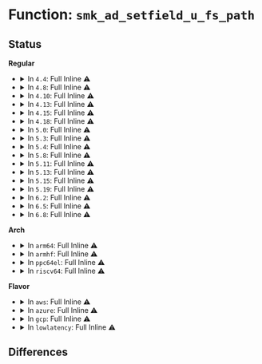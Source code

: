 # Function: <code>smk_ad_setfield_u_fs_path</code>

## Status
<b>Regular</b>
<ul>
<li>
<details>
<summary>In <code>4.4</code>: Full Inline ⚠️</summary>

**Collision:** Unique Static

**Inline:** Full

**Transformation:** False

**Instances:**

```
In security/smack/smack_lsm.c (ffffffff8135e708)
Location: security/smack/smack.h:448
Inline: True
Inline callers:
  - security/smack/smack_lsm.c:smack_file_open
  - security/smack/smack_lsm.c:smack_file_receive
  - security/smack/smack_lsm.c:smack_file_fcntl
  - security/smack/smack_lsm.c:smack_file_fcntl
  - security/smack/smack_lsm.c:smack_file_lock
  - security/smack/smack_lsm.c:smack_file_ioctl
  - security/smack/smack_lsm.c:smack_inode_getattr
```
</details>
</li>
<li>
<details>
<summary>In <code>4.8</code>: Full Inline ⚠️</summary>

**Collision:** Unique Static

**Inline:** Full

**Transformation:** False

**Instances:**

```
In security/smack/smack_lsm.c (ffffffff81394858)
Location: security/smack/smack.h:448
Inline: True
Inline callers:
  - security/smack/smack_lsm.c:smack_file_open
  - security/smack/smack_lsm.c:smack_file_receive
  - security/smack/smack_lsm.c:smack_file_fcntl
  - security/smack/smack_lsm.c:smack_file_fcntl
  - security/smack/smack_lsm.c:smack_file_lock
  - security/smack/smack_lsm.c:smack_file_ioctl
  - security/smack/smack_lsm.c:smack_inode_getattr
```
</details>
</li>
<li>
<details>
<summary>In <code>4.10</code>: Full Inline ⚠️</summary>

**Collision:** Unique Static

**Inline:** Full

**Transformation:** False

**Instances:**

```
In security/smack/smack_lsm.c (ffffffff813ab398)
Location: security/smack/smack.h:457
Inline: True
Inline callers:
  - security/smack/smack_lsm.c:smack_file_open
  - security/smack/smack_lsm.c:smack_file_receive
  - security/smack/smack_lsm.c:smack_file_fcntl
  - security/smack/smack_lsm.c:smack_file_fcntl
  - security/smack/smack_lsm.c:smack_file_lock
  - security/smack/smack_lsm.c:smack_file_ioctl
  - security/smack/smack_lsm.c:smack_inode_getattr
```
</details>
</li>
<li>
<details>
<summary>In <code>4.13</code>: Full Inline ⚠️</summary>

**Collision:** Unique Static

**Inline:** Full

**Transformation:** False

**Instances:**

```
In security/smack/smack_lsm.c (ffffffff813c42d7)
Location: security/smack/smack.h:540
Inline: True
Inline callers:
  - security/smack/smack_lsm.c:smack_file_open
  - security/smack/smack_lsm.c:smack_file_receive
  - security/smack/smack_lsm.c:smack_file_fcntl
  - security/smack/smack_lsm.c:smack_file_fcntl
  - security/smack/smack_lsm.c:smack_file_lock
  - security/smack/smack_lsm.c:smack_file_ioctl
  - security/smack/smack_lsm.c:smack_inode_getattr
```
</details>
</li>
<li>
<details>
<summary>In <code>4.15</code>: Full Inline ⚠️</summary>

**Collision:** Unique Static

**Inline:** Full

**Transformation:** False

**Instances:**

```
In security/smack/smack_lsm.c (ffffffff813ea237)
Location: security/smack/smack.h:540
Inline: True
Inline callers:
  - security/smack/smack_lsm.c:smack_file_open
  - security/smack/smack_lsm.c:smack_file_receive
  - security/smack/smack_lsm.c:smack_file_fcntl
  - security/smack/smack_lsm.c:smack_file_fcntl
  - security/smack/smack_lsm.c:smack_file_lock
  - security/smack/smack_lsm.c:smack_file_ioctl
  - security/smack/smack_lsm.c:smack_inode_getattr
```
</details>
</li>
<li>
<details>
<summary>In <code>4.18</code>: Full Inline ⚠️</summary>

**Collision:** Unique Static

**Inline:** Full

**Transformation:** False

**Instances:**

```
In security/smack/smack_lsm.c (ffffffff8141b421)
Location: security/smack/smack.h:461
Inline: True
Inline callers:
  - security/smack/smack_lsm.c:smack_file_open
  - security/smack/smack_lsm.c:smack_file_receive
  - security/smack/smack_lsm.c:smack_file_fcntl
  - security/smack/smack_lsm.c:smack_file_fcntl
  - security/smack/smack_lsm.c:smack_file_lock
  - security/smack/smack_lsm.c:smack_file_ioctl
  - security/smack/smack_lsm.c:smack_inode_getattr
```
</details>
</li>
<li>
<details>
<summary>In <code>5.0</code>: Full Inline ⚠️</summary>

**Collision:** Unique Static

**Inline:** Full

**Transformation:** False

**Instances:**

```
In security/smack/smack_lsm.c (ffffffff81437b51)
Location: security/smack/smack.h:500
Inline: True
Inline callers:
  - security/smack/smack_lsm.c:smack_file_open
  - security/smack/smack_lsm.c:smack_file_receive
  - security/smack/smack_lsm.c:smack_file_fcntl
  - security/smack/smack_lsm.c:smack_file_fcntl
  - security/smack/smack_lsm.c:smack_file_lock
  - security/smack/smack_lsm.c:smack_file_ioctl
  - security/smack/smack_lsm.c:smack_inode_getattr
```
</details>
</li>
<li>
<details>
<summary>In <code>5.3</code>: Full Inline ⚠️</summary>

**Collision:** Unique Static

**Inline:** Full

**Transformation:** False

**Instances:**

```
In security/smack/smack_lsm.c (ffffffff814655a8)
Location: security/smack/smack.h:488
Inline: True
Inline callers:
  - security/smack/smack_lsm.c:smack_file_open
  - security/smack/smack_lsm.c:smack_file_receive
  - security/smack/smack_lsm.c:smack_file_fcntl
  - security/smack/smack_lsm.c:smack_file_fcntl
  - security/smack/smack_lsm.c:smack_file_lock
  - security/smack/smack_lsm.c:smack_file_ioctl
  - security/smack/smack_lsm.c:smack_inode_getattr
```
</details>
</li>
<li>
<details>
<summary>In <code>5.4</code>: Full Inline ⚠️</summary>

**Collision:** Unique Static

**Inline:** Full

**Transformation:** False

**Instances:**

```
In security/smack/smack_lsm.c (ffffffff8147f388)
Location: security/smack/smack.h:488
Inline: True
Inline callers:
  - security/smack/smack_lsm.c:smack_file_open
  - security/smack/smack_lsm.c:smack_file_receive
  - security/smack/smack_lsm.c:smack_file_fcntl
  - security/smack/smack_lsm.c:smack_file_fcntl
  - security/smack/smack_lsm.c:smack_file_lock
  - security/smack/smack_lsm.c:smack_file_ioctl
  - security/smack/smack_lsm.c:smack_inode_getattr
```
</details>
</li>
<li>
<details>
<summary>In <code>5.8</code>: Full Inline ⚠️</summary>

**Collision:** Unique Static

**Inline:** Full

**Transformation:** False

**Instances:**

```
In security/smack/smack_lsm.c (ffffffff814d46e8)
Location: security/smack/smack.h:481
Inline: True
Inline callers:
  - security/smack/smack_lsm.c:smack_file_open
  - security/smack/smack_lsm.c:smack_file_receive
  - security/smack/smack_lsm.c:smack_file_fcntl
  - security/smack/smack_lsm.c:smack_file_fcntl
  - security/smack/smack_lsm.c:smack_file_lock
  - security/smack/smack_lsm.c:smack_file_ioctl
  - security/smack/smack_lsm.c:smack_inode_getattr
```
</details>
</li>
<li>
<details>
<summary>In <code>5.11</code>: Full Inline ⚠️</summary>

**Collision:** Unique Static

**Inline:** Full

**Transformation:** False

**Instances:**

```
In security/smack/smack_lsm.c (ffffffff814f1ce8)
Location: security/smack/smack.h:474
Inline: True
Inline callers:
  - security/smack/smack_lsm.c:smack_file_open
  - security/smack/smack_lsm.c:smack_file_receive
  - security/smack/smack_lsm.c:smack_file_fcntl
  - security/smack/smack_lsm.c:smack_file_fcntl
  - security/smack/smack_lsm.c:smack_file_lock
  - security/smack/smack_lsm.c:smack_file_ioctl
  - security/smack/smack_lsm.c:smack_inode_getattr
```
</details>
</li>
<li>
<details>
<summary>In <code>5.13</code>: Full Inline ⚠️</summary>

**Collision:** Unique Static

**Inline:** Full

**Transformation:** False

**Instances:**

```
In security/smack/smack_lsm.c (ffffffff814f89a7)
Location: security/smack/smack.h:496
Inline: True
Inline callers:
  - security/smack/smack_lsm.c:smack_file_open
  - security/smack/smack_lsm.c:smack_file_receive
  - security/smack/smack_lsm.c:smack_file_fcntl
  - security/smack/smack_lsm.c:smack_file_fcntl
  - security/smack/smack_lsm.c:smack_file_lock
  - security/smack/smack_lsm.c:smack_file_ioctl
  - security/smack/smack_lsm.c:smack_inode_getattr
```
</details>
</li>
<li>
<details>
<summary>In <code>5.15</code>: Full Inline ⚠️</summary>

**Collision:** Unique Static

**Inline:** Full

**Transformation:** False

**Instances:**

```
In security/smack/smack_lsm.c (ffffffff81553597)
Location: security/smack/smack.h:496
Inline: True
Inline callers:
  - security/smack/smack_lsm.c:smack_file_open
  - security/smack/smack_lsm.c:smack_file_receive
  - security/smack/smack_lsm.c:smack_file_fcntl
  - security/smack/smack_lsm.c:smack_file_fcntl
  - security/smack/smack_lsm.c:smack_file_lock
  - security/smack/smack_lsm.c:smack_file_ioctl
  - security/smack/smack_lsm.c:smack_inode_getattr
```
</details>
</li>
<li>
<details>
<summary>In <code>5.19</code>: Full Inline ⚠️</summary>

**Collision:** Unique Static

**Inline:** Full

**Transformation:** False

**Instances:**

```
In security/smack/smack_lsm.c (ffffffff815edac5)
Location: security/smack/smack.h:480
Inline: True
Inline callers:
  - security/smack/smack_lsm.c:smack_uring_cmd
  - security/smack/smack_lsm.c:smack_file_open
  - security/smack/smack_lsm.c:smack_file_receive
  - security/smack/smack_lsm.c:smack_file_fcntl
  - security/smack/smack_lsm.c:smack_file_fcntl
  - security/smack/smack_lsm.c:smack_file_lock
  - security/smack/smack_lsm.c:smack_file_ioctl
  - security/smack/smack_lsm.c:smack_inode_getattr
```
</details>
</li>
<li>
<details>
<summary>In <code>6.2</code>: Full Inline ⚠️</summary>

**Collision:** Unique Static

**Inline:** Full

**Transformation:** False

**Instances:**

```
In security/smack/smack_lsm.c (ffffffff8169dc85)
Location: security/smack/smack.h:471
Inline: True
Inline callers:
  - security/smack/smack_lsm.c:smack_uring_cmd
  - security/smack/smack_lsm.c:smack_file_open
  - security/smack/smack_lsm.c:smack_file_receive
  - security/smack/smack_lsm.c:smack_file_fcntl
  - security/smack/smack_lsm.c:smack_file_fcntl
  - security/smack/smack_lsm.c:smack_file_lock
  - security/smack/smack_lsm.c:smack_file_ioctl
  - security/smack/smack_lsm.c:smack_inode_getattr
```
</details>
</li>
<li>
<details>
<summary>In <code>6.5</code>: Full Inline ⚠️</summary>

**Collision:** Unique Static

**Inline:** Full

**Transformation:** False

**Instances:**

```
In security/smack/smack_lsm.c (ffffffff816d68f5)
Location: security/smack/smack.h:472
Inline: True
Inline callers:
  - security/smack/smack_lsm.c:smack_uring_cmd
  - security/smack/smack_lsm.c:smack_file_open
  - security/smack/smack_lsm.c:smack_file_receive
  - security/smack/smack_lsm.c:smack_file_fcntl
  - security/smack/smack_lsm.c:smack_file_fcntl
  - security/smack/smack_lsm.c:smack_file_lock
  - security/smack/smack_lsm.c:smack_file_ioctl
  - security/smack/smack_lsm.c:smack_inode_getattr
```
</details>
</li>
<li>
<details>
<summary>In <code>6.8</code>: Full Inline ⚠️</summary>

**Collision:** Unique Static

**Inline:** Full

**Transformation:** False

**Instances:**

```
In security/smack/smack_lsm.c (ffffffff81713278)
Location: security/smack/smack.h:488
Inline: True
Inline callers:
  - security/smack/smack_lsm.c:smack_uring_cmd
  - security/smack/smack_lsm.c:smack_file_open
  - security/smack/smack_lsm.c:smack_file_receive
  - security/smack/smack_lsm.c:smack_file_fcntl
  - security/smack/smack_lsm.c:smack_file_fcntl
  - security/smack/smack_lsm.c:smack_file_lock
  - security/smack/smack_lsm.c:smack_file_ioctl
  - security/smack/smack_lsm.c:smack_inode_getattr
```
</details>
</li>
</ul>
<b>Arch</b>
<ul>
<li>
<details>
<summary>In <code>arm64</code>: Full Inline ⚠️</summary>

**Collision:** Unique Static

**Inline:** Full

**Transformation:** False

**Instances:**

```
In security/smack/smack_lsm.c (ffff8000105707a4)
Location: security/smack/smack.h:488
Inline: True
Inline callers:
  - security/smack/smack_lsm.c:smack_file_open
  - security/smack/smack_lsm.c:smack_file_receive
  - security/smack/smack_lsm.c:smack_file_fcntl
  - security/smack/smack_lsm.c:smack_file_fcntl
  - security/smack/smack_lsm.c:smack_file_lock
  - security/smack/smack_lsm.c:smack_file_ioctl
  - security/smack/smack_lsm.c:smack_inode_getattr
```
</details>
</li>
<li>
<details>
<summary>In <code>armhf</code>: Full Inline ⚠️</summary>

**Collision:** Unique Static

**Inline:** Full

**Transformation:** False

**Instances:**

```
In security/smack/smack_lsm.c (c0723cec)
Location: security/smack/smack.h:488
Inline: True
Inline callers:
  - security/smack/smack_lsm.c:smack_file_open
  - security/smack/smack_lsm.c:smack_file_receive
  - security/smack/smack_lsm.c:smack_file_fcntl
  - security/smack/smack_lsm.c:smack_file_fcntl
  - security/smack/smack_lsm.c:smack_file_lock
  - security/smack/smack_lsm.c:smack_file_ioctl
  - security/smack/smack_lsm.c:smack_inode_getattr
```
</details>
</li>
<li>
<details>
<summary>In <code>ppc64el</code>: Full Inline ⚠️</summary>

**Collision:** Unique Static

**Inline:** Full

**Transformation:** False

**Instances:**

```
In security/smack/smack_lsm.c (c0000000006d6dec)
Location: security/smack/smack.h:488
Inline: True
Inline callers:
  - security/smack/smack_lsm.c:smack_file_open
  - security/smack/smack_lsm.c:smack_file_receive
  - security/smack/smack_lsm.c:smack_file_fcntl
  - security/smack/smack_lsm.c:smack_file_fcntl
  - security/smack/smack_lsm.c:smack_file_lock
  - security/smack/smack_lsm.c:smack_file_ioctl
  - security/smack/smack_lsm.c:smack_inode_getattr
```
</details>
</li>
<li>
<details>
<summary>In <code>riscv64</code>: Full Inline ⚠️</summary>

**Collision:** Unique Static

**Inline:** Full

**Transformation:** False

**Instances:**

```
In security/smack/smack_lsm.c (ffffffe0003c3dc6)
Location: security/smack/smack.h:488
Inline: True
Inline callers:
  - security/smack/smack_lsm.c:smack_file_open
  - security/smack/smack_lsm.c:smack_file_receive
  - security/smack/smack_lsm.c:smack_file_fcntl
  - security/smack/smack_lsm.c:smack_file_fcntl
  - security/smack/smack_lsm.c:smack_file_lock
  - security/smack/smack_lsm.c:smack_file_ioctl
  - security/smack/smack_lsm.c:smack_inode_getattr
```
</details>
</li>
</ul>
<b>Flavor</b>
<ul>
<li>
<details>
<summary>In <code>aws</code>: Full Inline ⚠️</summary>

**Collision:** Unique Static

**Inline:** Full

**Transformation:** False

**Instances:**

```
In security/smack/smack_lsm.c (ffffffff81477968)
Location: security/smack/smack.h:488
Inline: True
Inline callers:
  - security/smack/smack_lsm.c:smack_file_open
  - security/smack/smack_lsm.c:smack_file_receive
  - security/smack/smack_lsm.c:smack_file_fcntl
  - security/smack/smack_lsm.c:smack_file_fcntl
  - security/smack/smack_lsm.c:smack_file_lock
  - security/smack/smack_lsm.c:smack_file_ioctl
  - security/smack/smack_lsm.c:smack_inode_getattr
```
</details>
</li>
<li>
<details>
<summary>In <code>azure</code>: Full Inline ⚠️</summary>

**Collision:** Unique Static

**Inline:** Full

**Transformation:** False

**Instances:**

```
In security/smack/smack_lsm.c (ffffffff81468388)
Location: security/smack/smack.h:488
Inline: True
Inline callers:
  - security/smack/smack_lsm.c:smack_file_open
  - security/smack/smack_lsm.c:smack_file_receive
  - security/smack/smack_lsm.c:smack_file_fcntl
  - security/smack/smack_lsm.c:smack_file_fcntl
  - security/smack/smack_lsm.c:smack_file_lock
  - security/smack/smack_lsm.c:smack_file_ioctl
  - security/smack/smack_lsm.c:smack_inode_getattr
```
</details>
</li>
<li>
<details>
<summary>In <code>gcp</code>: Full Inline ⚠️</summary>

**Collision:** Unique Static

**Inline:** Full

**Transformation:** False

**Instances:**

```
In security/smack/smack_lsm.c (ffffffff81473a08)
Location: security/smack/smack.h:488
Inline: True
Inline callers:
  - security/smack/smack_lsm.c:smack_file_open
  - security/smack/smack_lsm.c:smack_file_receive
  - security/smack/smack_lsm.c:smack_file_fcntl
  - security/smack/smack_lsm.c:smack_file_fcntl
  - security/smack/smack_lsm.c:smack_file_lock
  - security/smack/smack_lsm.c:smack_file_ioctl
  - security/smack/smack_lsm.c:smack_inode_getattr
```
</details>
</li>
<li>
<details>
<summary>In <code>lowlatency</code>: Full Inline ⚠️</summary>

**Collision:** Unique Static

**Inline:** Full

**Transformation:** False

**Instances:**

```
In security/smack/smack_lsm.c (ffffffff8148b318)
Location: security/smack/smack.h:488
Inline: True
Inline callers:
  - security/smack/smack_lsm.c:smack_file_open
  - security/smack/smack_lsm.c:smack_file_receive
  - security/smack/smack_lsm.c:smack_file_fcntl
  - security/smack/smack_lsm.c:smack_file_fcntl
  - security/smack/smack_lsm.c:smack_file_lock
  - security/smack/smack_lsm.c:smack_file_ioctl
  - security/smack/smack_lsm.c:smack_inode_getattr
```
</details>
</li>
</ul>

## Differences
